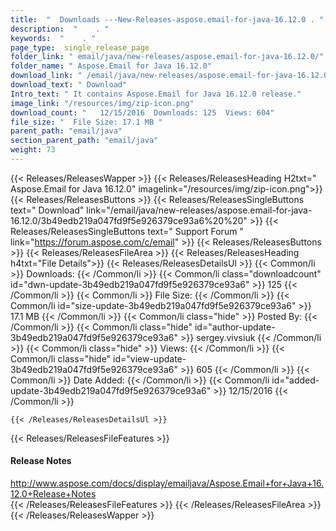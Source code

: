 ```yaml
---
title:  "  Downloads ---New-Releases-aspose.email-for-java-16.12.0 . " 
description:  "    . " 
keywords:  "    . " 
page_type:  single_release_page
folder_link: " email/java/new-releases/aspose.email-for-java-16.12.0/"
folder_name: " Aspose.Email for Java 16.12.0"
download_link: " /email/java/new-releases/aspose.email-for-java-16.12.0/3b49edb219a047fd9f5e926379ce93a6"
download_text: " Download"
Intro_text: " It contains Aspose.Email for Java 16.12.0 release."
image_link: "/resources/img/zip-icon.png"
download_count: "   12/15/2016  Downloads: 125  Views: 604"
file_size: "  File Size: 17.1 MB "
parent_path: "email/java"
section_parent_path: "email/java"
weight: 73 
---
```


{{< Releases/ReleasesWapper >}}
  {{< Releases/ReleasesHeading H2txt=" Aspose.Email for Java 16.12.0" imagelink="/resources/img/zip-icon.png">}}
  {{< Releases/ReleasesButtons >}}
    {{< Releases/ReleasesSingleButtons text=" Download" link="/email/java/new-releases/aspose.email-for-java-16.12.0/3b49edb219a047fd9f5e926379ce93a6%20%20" >}}
    {{< Releases/ReleasesSingleButtons text=" Support Forum " link="https://forum.aspose.com/c/email" >}}
  {{< Releases/ReleasesButtons >}}
  {{< Releases/ReleasesFileArea >}}
    {{< Releases/ReleasesHeading h4txt="File Details">}}
    {{< Releases/ReleasesDetailsUl >}}
            {{< Common/li  >}} Downloads: {{< /Common/li >}} 
      {{< Common/li class="downloadcount" id="dwn-update-3b49edb219a047fd9f5e926379ce93a6" >}} 125 {{< /Common/li >}} 
      {{< Common/li  >}} File Size: {{< /Common/li >}} 
      {{< Common/li id="size-update-3b49edb219a047fd9f5e926379ce93a6" >}} 17.1 MB {{< /Common/li >}} 
      {{< Common/li  class="hide" >}} Posted By: {{< /Common/li >}} 
      {{< Common/li class="hide" id="author-update-3b49edb219a047fd9f5e926379ce93a6" >}} sergey.vivsiuk {{< /Common/li >}} 
      {{< Common/li class="hide"  >}} Views: {{< /Common/li >}} 
      {{< Common/li class="hide" id="view-update-3b49edb219a047fd9f5e926379ce93a6" >}} 605 {{< /Common/li >}} 
      {{< Common/li  >}} Date Added: {{< /Common/li >}} 
      {{< Common/li id="added-update-3b49edb219a047fd9f5e926379ce93a6" >}} 12/15/2016 {{< /Common/li >}} 

    {{< /Releases/ReleasesDetailsUl >}}

  {{< Releases/ReleasesFileFeatures >}}
      <h4>Release Notes</h4><div><a href="http://www.aspose.com/docs/display/emailjava/Aspose.Email+for+Java+16.12.0+Release+Notes">http://www.aspose.com/docs/display/emailjava/Aspose.Email+for+Java+16.12.0+Release+Notes</a></div>
  {{< /Releases/ReleasesFileFeatures >}}
 {{< /Releases/ReleasesFileArea >}}
{{< /Releases/ReleasesWapper >}}


